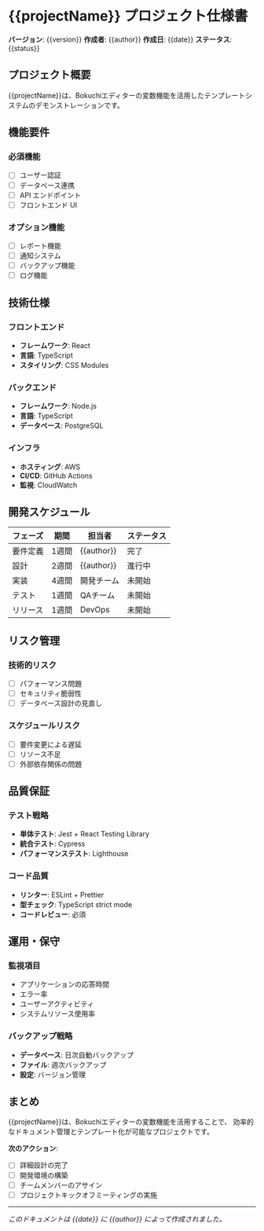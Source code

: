 <!-- @var projectName: サンプルプロジェクト -->
<!-- @var version: 1.0.0 -->
<!-- @var author: 開発者名 -->
<!-- @var date: 2025-01-15 -->
<!-- @var status: 開発中 -->

# {{projectName}} プロジェクト仕様書

**バージョン**: {{version}}
**作成者**: {{author}}
**作成日**: {{date}}
**ステータス**: {{status}}

## プロジェクト概要

{{projectName}}は、Bokuchiエディターの変数機能を活用したテンプレートシステムのデモンストレーションです。

## 機能要件

### 必須機能
- [ ] ユーザー認証
- [ ] データベース連携
- [ ] API エンドポイント
- [ ] フロントエンド UI

### オプション機能
- [ ] レポート機能
- [ ] 通知システム
- [ ] バックアップ機能
- [ ] ログ機能

## 技術仕様

### フロントエンド
- **フレームワーク**: React
- **言語**: TypeScript
- **スタイリング**: CSS Modules

### バックエンド
- **フレームワーク**: Node.js
- **言語**: TypeScript
- **データベース**: PostgreSQL

### インフラ
- **ホスティング**: AWS
- **CI/CD**: GitHub Actions
- **監視**: CloudWatch

## 開発スケジュール

| フェーズ | 期間 | 担当者 | ステータス |
|---------|------|--------|-----------|
| 要件定義 | 1週間 | {{author}} | 完了 |
| 設計 | 2週間 | {{author}} | 進行中 |
| 実装 | 4週間 | 開発チーム | 未開始 |
| テスト | 1週間 | QAチーム | 未開始 |
| リリース | 1週間 | DevOps | 未開始 |

## リスク管理

### 技術的リスク
- [ ] パフォーマンス問題
- [ ] セキュリティ脆弱性
- [ ] データベース設計の見直し

### スケジュールリスク
- [ ] 要件変更による遅延
- [ ] リソース不足
- [ ] 外部依存関係の問題

## 品質保証

### テスト戦略
- **単体テスト**: Jest + React Testing Library
- **統合テスト**: Cypress
- **パフォーマンステスト**: Lighthouse

### コード品質
- **リンター**: ESLint + Prettier
- **型チェック**: TypeScript strict mode
- **コードレビュー**: 必須

## 運用・保守

### 監視項目
- アプリケーションの応答時間
- エラー率
- ユーザーアクティビティ
- システムリソース使用率

### バックアップ戦略
- **データベース**: 日次自動バックアップ
- **ファイル**: 週次バックアップ
- **設定**: バージョン管理

## まとめ

{{projectName}}は、Bokuchiエディターの変数機能を活用することで、
効率的なドキュメント管理とテンプレート化が可能なプロジェクトです。

**次のアクション**:
- [ ] 詳細設計の完了
- [ ] 開発環境の構築
- [ ] チームメンバーのアサイン
- [ ] プロジェクトキックオフミーティングの実施

---

*このドキュメントは {{date}} に {{author}} によって作成されました。*

